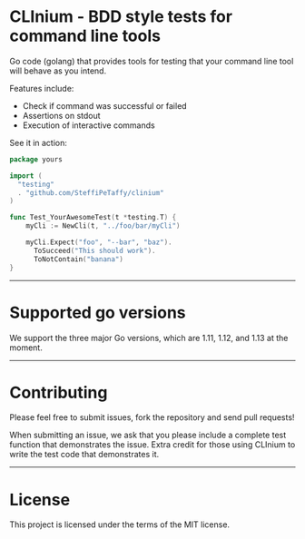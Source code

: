 CLInium - BDD style tests for command line tools
================================================

Go code (golang) that provides tools for testing that your command line tool will behave as you intend.

Features include:
  * Check if command was successful or failed
  * Assertions on stdout
  * Execution of interactive commands

See it in action:
```go
package yours

import (
  "testing"
  . "github.com/SteffiPeTaffy/clinium"
)

func Test_YourAwesomeTest(t *testing.T) {
	myCli := NewCli(t, "../foo/bar/myCli")

    myCli.Expect("foo", "--bar", "baz").
      ToSucceed("This should work").
      ToNotContain("banana")
}
```

------


Supported go versions
==================

We support the three major Go versions, which are 1.11, 1.12, and 1.13 at the moment.

------

Contributing
============

Please feel free to submit issues, fork the repository and send pull requests!

When submitting an issue, we ask that you please include a complete test function that demonstrates the issue. Extra credit for those using CLInium to write the test code that demonstrates it.

------

License
=======

This project is licensed under the terms of the MIT license.